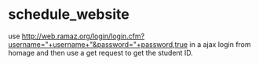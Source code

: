 schedule_website
================
use http://web.ramaz.org/login/login.cfm?username="+username+"&password="+password,true in a ajax login from homage and then use a get request to get the student ID.
